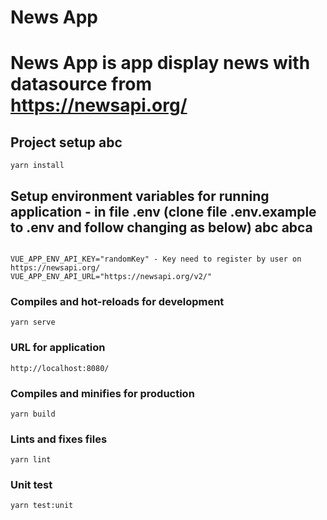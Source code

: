 # News App
# News App is app display news with datasource from  https://newsapi.org/

## Project setup abc
```
yarn install

```
## Setup environment variables for running application - in file .env (clone file .env.example to .env and follow changing as below) abc abca 
 
```

VUE_APP_ENV_API_KEY="randomKey" - Key need to register by user on https://newsapi.org/
VUE_APP_ENV_API_URL="https://newsapi.org/v2/"
```

### Compiles and hot-reloads for development
```
yarn serve
```
### URL for application
```
http://localhost:8080/
```
### Compiles and minifies for production
```
yarn build
```

### Lints and fixes files
```
yarn lint
```
### Unit test
```
yarn test:unit
```
